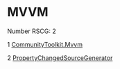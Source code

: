 <h1>MVVM</h1>

Number RSCG: 2

   1 [CommunityToolkit.Mvvm](/docs/CommunityToolkit.Mvvm)

   2 [PropertyChangedSourceGenerator](/docs/PropertyChangedSourceGenerator)
    